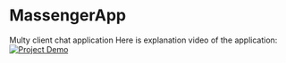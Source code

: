 # MassengerApp
Multy client chat application 
Here is explanation video of the application:
[![Project Demo](https://img.youtube.com/vi/Pz_HzWxegk4/0.jpg)](https://www.youtube.com/watch?v=Pz_HzWxegk4)


